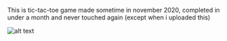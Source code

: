 This is tic-tac-toe game made sometime in november 2020, 
completed in under a month and never touched again 
(except when i  uploaded this)

![alt text](https://github.com/HarshAg90/Tic-Tac-Toe_Python/main/images/Screenshot1.jpg?raw=true)
